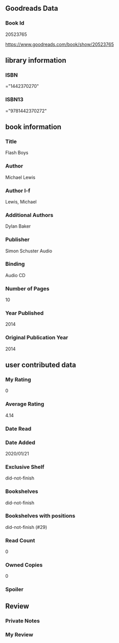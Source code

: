 <!-- This template shows how to bulk convert all columns of data into one markdown file -->
<!-- caveat: KeyError if there's a mismatch. Empty values output nothing -->

## Goodreads Data

### Book Id 

20523765

https://www.goodreads.com/book/show/20523765

## library information

### ISBN 
="1442370270"

### ISBN13 
="9781442370272"

## book information

### Title
Flash Boys

### Author 
Michael   Lewis

### Author l-f 
Lewis, Michael

### Additional Authors
Dylan Baker

### Publisher 
Simon  Schuster Audio

### Binding
Audio CD

### Number of Pages
10

### Year Published
2014

### Original Publication Year 
2014

## user contributed data

### My Rating
0

### Average Rating
4.14

### Date Read


### Date Added
2020/01/21

### Exclusive Shelf
did-not-finish

### Bookshelves
did-not-finish

### Bookshelves with positions
did-not-finish (#29)

### Read Count
0

### Owned Copies
0

### Spoiler 


## Review

### Private Notes


### My Review
